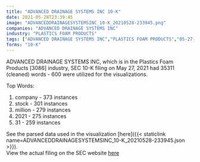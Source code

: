 ```yaml
---
title: "ADVANCED DRAINAGE SYSTEMS INC 10-K"
date: 2021-05-28T23:39:45
image: "ADVANCEDDRAINAGESYSTEMSINC_10-K_20210528-233945.png"
companies: "ADVANCED DRAINAGE SYSTEMS INC"
industry: "PLASTICS FOAM PRODUCTS"
tags: ["ADVANCED DRAINAGE SYSTEMS INC","PLASTICS FOAM PRODUCTS","05-27-2021","10-K"]
forms: "10-K"
---
```

ADVANCED DRAINAGE SYSTEMS INC, which is in the Plastics Foam Products [3086] industry, SEC 10-K filing on May 27, 2021 had 35311 (cleaned) words - 600 were utilized for the visualizations.

Top Words:
1. company - 373 instances
2. stock - 301 instances
3. million - 279 instances
4. 2021 - 275 instances
5. 31 - 259 instances


See the parsed data used in the visualization [here]({{< staticlink name=ADVANCEDDRAINAGESYSTEMSINC_10-K_20210528-233945.json >}}).  
View the actual filing on the SEC website [here](https://www.sec.gov/Archives/edgar/data/1604028/0001564590-21-030419.txt)